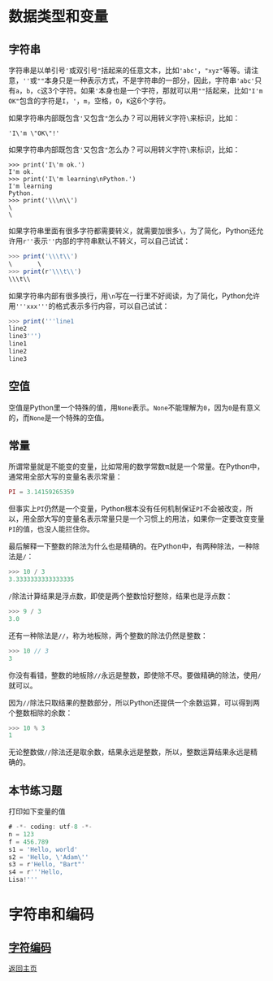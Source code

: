# 数据类型和变量
## 字符串
<p>字符串是以单引号<code>'</code>或双引号<code>"</code>括起来的任意文本，比如<code>'abc'</code>，<code>"xyz"</code>等等。请注意，<code>''</code>或<code>""</code>本身只是一种表示方式，不是字符串的一部分，因此，字符串<code>'abc'</code>只有<code>a</code>，<code>b</code>，<code>c</code>这3个字符。如果<code>'</code>本身也是一个字符，那就可以用<code>""</code>括起来，比如<code>"I'm OK"</code>包含的字符是<code>I</code>，<code>'</code>，<code>m</code>，空格，<code>O</code>，<code>K</code>这6个字符。</p>

<p>如果字符串内部既包含<code>'</code>又包含<code>"</code>怎么办？可以用转义字符<code>\</code>来标识，比如：</p>

```angular2
'I\'m \"OK\"!'
```
<p>如果字符串内部既包含<code>'</code>又包含<code>"</code>怎么办？可以用转义字符<code>\</code>来标识，比如：</p>

```angular2
>>> print('I\'m ok.')
I'm ok.
>>> print('I\'m learning\nPython.')
I'm learning
Python.
>>> print('\\\n\\')
\
\
```
<p>如果字符串里面有很多字符都需要转义，就需要加很多<code>\</code>，为了简化，Python还允许用<code>r''</code>表示<code>''</code>内部的字符串默认不转义，可以自己试试：</p>

```javascript
>>> print('\\\t\\')
\       \
>>> print(r'\\\t\\')
\\\t\\
```
<p>如果字符串内部有很多换行，用<code>\n</code>写在一行里不好阅读，为了简化，Python允许用<code>'''xxx'''</code>的格式表示多行内容，可以自己试试：</p>

```javascript
>>> print('''line1
line2
line3''')
line1
line2
line3
```

## 空值
<p>空值是Python里一个特殊的值，用<code>None</code>表示。<code>None</code>不能理解为<code>0</code>，因为<code>0</code>是有意义的，而<code>None</code>是一个特殊的空值。</p>

## 常量

<p>所谓常量就是不能变的变量，比如常用的数学常数π就是一个常量。在Python中，通常用全部大写的变量名表示常量：</p>

```javascript
PI = 3.14159265359
```
<p>但事实上<code>PI</code>仍然是一个变量，Python根本没有任何机制保证<code>PI</code>不会被改变，所以，用全部大写的变量名表示常量只是一个习惯上的用法，如果你一定要改变变量<code>PI</code>的值，也没人能拦住你。</p>
<p>最后解释一下整数的除法为什么也是精确的。在Python中，有两种除法，一种除法是<code>/</code>：</p>

```javascript
>>> 10 / 3
3.3333333333333335
```

<p><code>/</code>除法计算结果是浮点数，即使是两个整数恰好整除，结果也是浮点数：</p>

```javascript
>>> 9 / 3
3.0
```

<p>还有一种除法是<code>//</code>，称为地板除，两个整数的除法仍然是整数：</p>

```javascript
>>> 10 // 3
3
```

<p>你没有看错，整数的地板除<code>//</code>永远是整数，即使除不尽。要做精确的除法，使用<code>/</code>就可以。</p>
<p>因为<code>//</code>除法只取结果的整数部分，所以Python还提供一个余数运算，可以得到两个整数相除的余数：</p>

```javascript
>>> 10 % 3
1
```
<p>无论整数做<code>//</code>除法还是取余数，结果永远是整数，所以，整数运算结果永远是精确的。</p>

## 本节练习题
<p>打印如下变量的值</p>

```javascript
# -*- coding: utf-8 -*-
n = 123
f = 456.789
s1 = 'Hello, world'
s2 = 'Hello, \'Adam\''
s3 = r'Hello, "Bart"'
s4 = r'''Hello,
Lisa!'''
```

# 字符串和编码
## [字符编码](encoding.md)

[返回主页](../README.md)